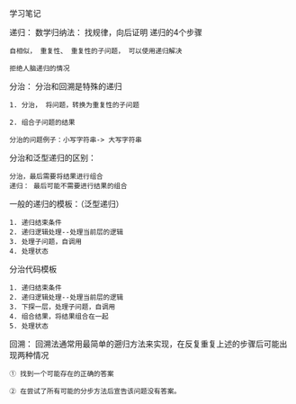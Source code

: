 学习笔记

递归：
	数学归纳法： 找规律，向后证明
	递归的4个步骤
	
	自相似， 重复性、 重复性的子问题， 可以使用递归解决
	
	拒绝人脑递归的情况

分治：
	分治和回溯是特殊的递归
	
	1. 分治， 将问题，转换为重复性的子问题
	
	2. 组合子问题的结果
	
	分治的问题例子：小写字符串-> 大写字符串
	

分治和泛型递归的区别：

	分治，最后需要将结果进行组合
	递归： 最后可能不需要进行结果的组合
	
一般的递归的模板：（泛型递归）

	1. 递归结束条件
	2. 递归逻辑处理--处理当前层的逻辑
	3. 处理子问题，自调用
	4. 处理状态


分治代码模板

	1. 递归结束条件
	2. 递归逻辑处理--处理当前层的逻辑
	3. 下探一层，处理子问题，自调用
	4. 组合结果，将结果组合在一起
	5. 处理状态
	
回溯：
	回溯法通常用最简单的遡归方法来实现，在反复重复上述的步骤后可能出现两种情况
	
	① 找到一个可能存在的正确的答案
	
	② 在尝试了所有可能的分步方法后宣告该问题没有答案。